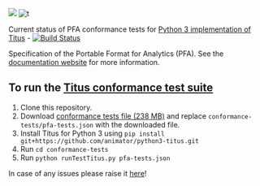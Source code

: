 [![](https://img.shields.io/badge/python-3.4%20|%203.5%20|%203.6%20|%203.7%20|%203.8-blue.svg)](https://www.python.org/download/) ![t](https://img.shields.io/badge/maintained-yes-green.svg) 

Current status of PFA conformance tests for [Python 3 implementation of Titus]( https://github.com/animator/python3-titus.git) - [![Build Status](https://travis-ci.org/animator/pfa.svg?branch=master)](https://travis-ci.org/animator/pfa)

Specification of the Portable Format for Analytics (PFA). See the [documentation website](http://dmg.org/pfa/index.html) for more information.

## To run the [Titus conformance test suite](http://dmg.org/pfa/docs/conformance/)
1) Clone this repository.
2) Download [conformance tests file (238 MB)](http://github.com/datamininggroup/pfa/releases/download/0.8.1/pfa-tests.json) and replace `conformance-tests/pfa-tests.json` with the downloaded file.
3) Install Titus for Python 3 using `pip install git+https://github.com/animator/python3-titus.git`
4) Run `cd conformance-tests`  
5) Run `python runTestTitus.py pfa-tests.json`

In case of any issues please raise it [here](https://github.com/animator/pfa/issues)!
